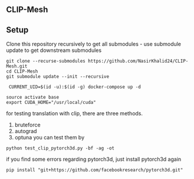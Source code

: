 ## CLIP-Mesh



## Setup

Clone this repository recursively to get all submodules - use submodule update to get downstream submodules

```
git clone --recurse-submodules https://github.com/NasirKhalid24/CLIP-Mesh.git
cd CLIP-Mesh
git submodule update --init --recursive
```

```
 CURRENT_UID=$(id -u):$(id -g) docker-compose up -d
```

```
source activate base
export CUDA_HOME="/usr/local/cuda"
```

for testing translation with clip, there are three methods.
1. bruteforce
2. autograd
3. optuna
you can test them by 
```
python test_clip_pytorch3d.py -bf -ag -ot
```

if you find some errors regarding pytorch3d, just install pytorch3d again
```
pip install "git+https://github.com/facebookresearch/pytorch3d.git"
```


<!-- 
Official implementation of [**CLIP-Mesh: Generating textured meshes from text using pretrained image-text models**](https://www.nasir.lol/clipmesh)<br/>

[Nasir Mohammad Khalid](https://www.nasir.lol/),
[Tianhao Xie](https://www.linkedin.com/in/tianhao-xie-440b20186/),
[Eugene Belilovsky](http://eugenium.github.io/),
[Tiberiu Popa](https://users.encs.concordia.ca/~stpopa/index.html)<br/>
_[SIGGRAPH ASIA 2022]() | [arXiv](https://arxiv.org/abs/2203.13333) | [Project page](https://www.nasir.lol/clipmesh)_

![CLIP-Mesh header image](./assets/header.jpeg)

## Quickstart

(Work in Progress!) - The following Google Collab notebooks are the best way to get started:

|<img src="./assets/single.gif" width="310"/>|<img src="./assets/multi.gif" width="310"/>|
|:-----------------------------------------------------------------------------------------------------------:|:--------------------------------------------------:|
| [Text to Mesh](https://colab.research.google.com/drive/15Fm4EhLlB20EugLUnTdhSJElvGVCU7Ys?usp=sharing)| [Multi Mesh Generation](https://colab.research.google.com/drive/12MbQTjiQ6fyCo4x6Gtp119LFksE8PGkW?usp=sharing) |

|<img src="./assets/cow.gif" width="310"/>|<img src="./assets/smpl.gif" width="310"/>|
|:-----------------------------------------------------------------------------------------------------------:|:--------------------------------------------------:|
| [Stylizing a Mesh](https://colab.research.google.com/drive/1df5yzS2vmqyYko016tVYXYZKt2Hrmy7Q?usp=sharing)| [Apply CLIP-Mesh to Human Models](https://github.com/NasirKhalid24/CLIP-Mesh-SMPLX)| -->


<!--
## Setup

Clone this repository recursively to get all submodules - use submodule update to get downstream submodules

```
git clone --recurse-submodules https://github.com/NasirKhalid24/CLIP-Mesh.git
cd CLIP-Mesh
git submodule update --init --recursive
```

```
 CURRENT_UID=$(id -u):$(id -g) docker-compose up -d
```

Setup Conda environment and install packages

```
conda create -n clip-mesh python=3.7
conda activate clip-mesh
conda install pytorch==1.11.0 torchvision==0.12.0 cudatoolkit=10.2 -c pytorch

pip install -r requirements.txt
```

Install loop subdivison code and DALLE-2 (not that DALLE-2 is from an earlier commit so existing install may not work)
-->

